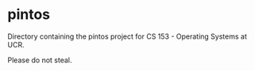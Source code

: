 # pintos

Directory containing the pintos project for CS 153 - Operating Systems at UCR. 

Please do not steal.
